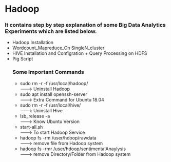 # Hadoop
<h3> It contains step by step explanation of some Big Data Analytics Experiments which are listed below.</h3>
   <ul>
  <li>Hadoop Installation</li>
  <li>Wordcount_Mapreduce_On SingleN_cluster</li>
  <li>HIVE Installation and Configration + Query Processing on HDFS</li>
  <li>Pig Script</li>
   
<h3> Some Important Commands</h3>
   <ul>
      <li>sudo rm -r -f /usr/local/hadoop/</li>   ---> Uninstall Hadoop
      <li>sudo apt install openssh-server </li>   ---> Extra Command for Ubuntu 18.04
      <li>sudo rm -r -f /usr/local/hive/  </li>   ---> Uninstall Hive
      <li>lsb_release -a</li>                     ---> Know Ubuntu Version
      <li>start-all.sh</li>                       ---> To start Hadoop Service
      <li>hadoop fs -rm /user/hdoop/rawdata </li> ---> remove file from Hadoop system
      <li>hadoop fs -rmr /user/hdoop/sentimentalAnaylysis </li> ---> remove Directory/Folder from Hadoop system
      
      
         
   </ul>
   
